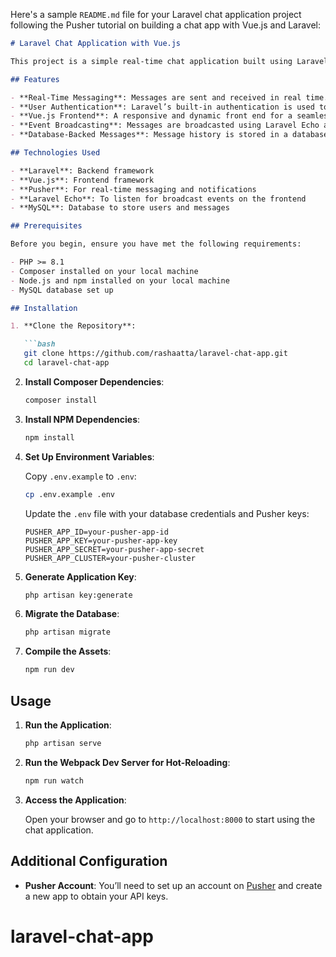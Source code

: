 Here's a sample `README.md` file for your Laravel chat application project following the Pusher tutorial on building a chat app with Vue.js and Laravel:

```markdown
# Laravel Chat Application with Vue.js

This project is a simple real-time chat application built using Laravel and Vue.js, following the [Pusher tutorial](https://pusher.com/tutorials/how-to-build-a-chat-app-with-vue-js-and-laravel/). The app allows users to send and receive messages instantly, leveraging Pusher for real-time notifications.

## Features

- **Real-Time Messaging**: Messages are sent and received in real time.
- **User Authentication**: Laravel’s built-in authentication is used to handle user registration and login.
- **Vue.js Frontend**: A responsive and dynamic front end for a seamless chat experience.
- **Event Broadcasting**: Messages are broadcasted using Laravel Echo and Pusher.
- **Database-Backed Messages**: Message history is stored in a database for persistence.

## Technologies Used

- **Laravel**: Backend framework
- **Vue.js**: Frontend framework
- **Pusher**: For real-time messaging and notifications
- **Laravel Echo**: To listen for broadcast events on the frontend
- **MySQL**: Database to store users and messages

## Prerequisites

Before you begin, ensure you have met the following requirements:

- PHP >= 8.1
- Composer installed on your local machine
- Node.js and npm installed on your local machine
- MySQL database set up

## Installation

1. **Clone the Repository**:

   ```bash
   git clone https://github.com/rashaatta/laravel-chat-app.git
   cd laravel-chat-app
   ```

2. **Install Composer Dependencies**:

   ```bash
   composer install
   ```

3. **Install NPM Dependencies**:

   ```bash
   npm install
   ```

4. **Set Up Environment Variables**:

   Copy `.env.example` to `.env`:

   ```bash
   cp .env.example .env
   ```

   Update the `.env` file with your database credentials and Pusher keys:

   ```dotenv
   PUSHER_APP_ID=your-pusher-app-id
   PUSHER_APP_KEY=your-pusher-app-key
   PUSHER_APP_SECRET=your-pusher-app-secret
   PUSHER_APP_CLUSTER=your-pusher-cluster
   ```

5. **Generate Application Key**:

   ```bash
   php artisan key:generate
   ```

6. **Migrate the Database**:

   ```bash
   php artisan migrate
   ```

7. **Compile the Assets**:

   ```bash
   npm run dev
   ```

## Usage

1. **Run the Application**:

   ```bash
   php artisan serve
   ```

2. **Run the Webpack Dev Server for Hot-Reloading**:

   ```bash
   npm run watch
   ```

3. **Access the Application**:

   Open your browser and go to `http://localhost:8000` to start using the chat application.

## Additional Configuration

- **Pusher Account**: You’ll need to set up an account on [Pusher](https://pusher.com/) and create a new app to obtain your API keys.
 

# laravel-chat-app
